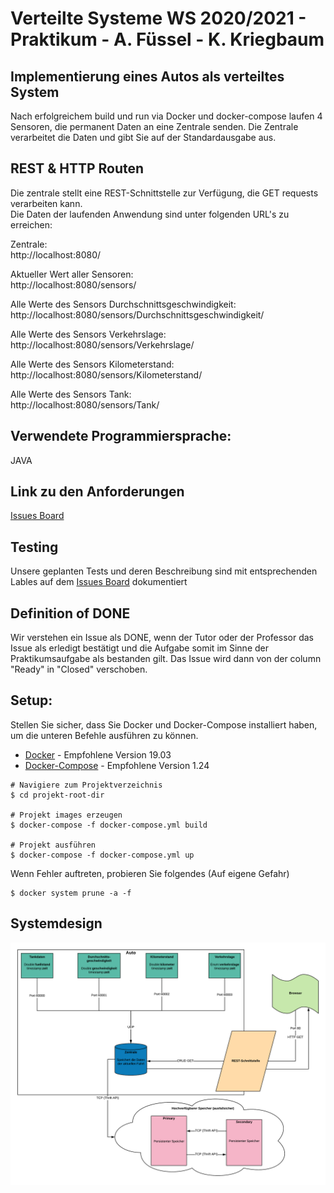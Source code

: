 # Verteilte Systeme WS 2020/2021 - Praktikum - A. Füssel - K. Kriegbaum
## Implementierung eines Autos als verteiltes System
Nach erfolgreichem build und run via Docker und docker-compose laufen 4 Sensoren, 
die permanent Daten an eine Zentrale senden.
Die Zentrale verarbeitet die Daten und gibt Sie auf der Standardausgabe aus.

## REST & HTTP Routen
Die zentrale stellt eine REST-Schnittstelle zur Verfügung, die GET requests verarbeiten kann.  
Die Daten der laufenden Anwendung sind unter folgenden URL's zu erreichen:  

Zentrale:  
http://localhost:8080/


Aktueller Wert aller Sensoren:  
http://localhost:8080/sensors/


Alle Werte des Sensors Durchschnittsgeschwindigkeit:  
http://localhost:8080/sensors/Durchschnittsgeschwindigkeit/


Alle Werte des Sensors Verkehrslage:  
http://localhost:8080/sensors/Verkehrslage/


Alle Werte des Sensors Kilometerstand:  
http://localhost:8080/sensors/Kilometerstand/


Alle Werte des Sensors Tank:  
http://localhost:8080/sensors/Tank/


## Verwendete Programmiersprache:
JAVA

## Link zu den Anforderungen
[Issues Board](https://code.fbi.h-da.de/distributed-systems/2020_wise_lab/group_b_10/-/boards)

## Testing
Unsere geplanten Tests und deren Beschreibung sind mit entsprechenden Lables auf dem [Issues Board](https://code.fbi.h-da.de/distributed-systems/2020_wise_lab/group_b_10/-/boards) dokumentiert

## Definition of DONE
Wir verstehen ein Issue als DONE, wenn der Tutor oder der Professor das Issue als erledigt bestätigt und die Aufgabe somit im Sinne der Praktikumsaufgabe als bestanden gilt. Das Issue wird dann von der column "Ready" in "Closed" verschoben.

## Setup:
Stellen Sie sicher, dass Sie Docker und Docker-Compose installiert haben, um die unteren Befehle ausführen zu können.

- [Docker](https://docs.docker.com/) - Empfohlene Version 19.03
- [Docker-Compose](https://docs.docker.com/compose/install/) - Empfohlene Version 1.24

```
# Navigiere zum Projektverzeichnis
$ cd projekt-root-dir

# Projekt images erzeugen
$ docker-compose -f docker-compose.yml build

# Projekt ausführen
$ docker-compose -f docker-compose.yml up
```

Wenn Fehler auftreten, probieren Sie folgendes (Auf eigene Gefahr)
```
$ docker system prune -a -f
```


## Systemdesign
![](Systemdesign.png)

